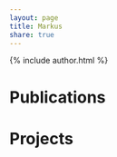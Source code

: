 ```yaml
---
layout: page
title: Markus
share: true
---
```


{% include author.html %}

# Publications

# Projects
